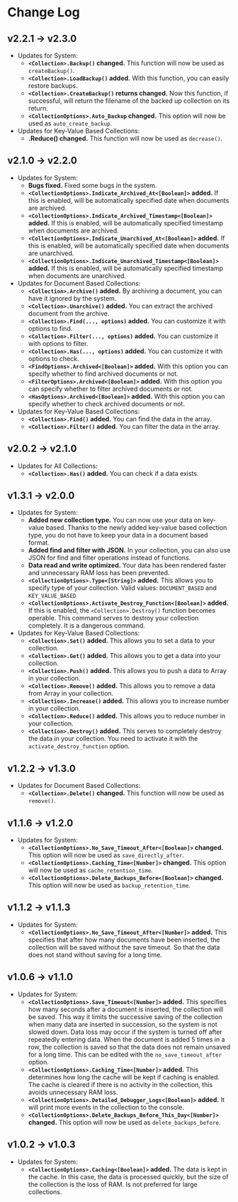 # Change Log

## v2.2.1 → v2.3.0

  * Updates for System:
    * **`<Collection>.Backup()` changed.** This function will now be used as `createBackup()`.
    * **`<Collection>.LoadBackup()` added.** With this function, you can easily restore backups.
    * **`<Collection>.CreateBackup()` returns changed.** Now this function, if successful, will return the filename of the backed up collection on its return.
    * **`<CollectionOptions>.Auto_Backup` changed.** This option will now be used as `auto_create_backup`.
  * Updates for Key-Value Based Collections:
    * **<Collection>.Reduce() changed.** This function will now be used as `decrease()`.

## v2.1.0 → v2.2.0

  * Updates for System:
    * **Bugs fixed.** Fixed some bugs in the system.
    * **`<CollectionOptions>.Indicate_Archived_At<[Boolean]>` added.** If this is enabled, will be automatically specified date when documents are archived.
    * **`<CollectionOptions>.Indicate_Archived_Timestamp<[Boolean]>` added.** If this is enabled, will be automatically specified timestamp when documents are archived.
    * **`<CollectionOptions>.Indicate_Unarchived_At<[Boolean]>` added.** If this is enabled, will be automatically specified date when documents are unarchived.
    * **`<CollectionOptions>.Indicate_Unarchived_Timestamp<[Boolean]>` added.** If this is enabled, will be automatically specified timestamp when documents are unarchived.
  * Updates for Document Based Collections:
    * **`<Collection>.Archive()` added.** By archiving a document, you can have it ignored by the system.
    * **`<Collection>.Unarchive()` added.** You can extract the archived document from the archive.
    * **`<Collection>.Find(..., options)` added.** You can customize it with options to find.
    * **`<Collection>.Filter(..., options)` added.** You can customize it with options to filter.
    * **`<Collection>.Has(..., options)` added.** You can customize it with options to check.
    * **`<FindOptions>.Archived<[Boolean]>` added.** With this option you can specify whether to find archived documents or not.
    * **`<FilterOptions>.Archived<[Boolean]>` added.** With this option you can specify whether to filter archived documents or not.
    * **`<HasOptions>.Archived<[Boolean]>` added.** With this option you can specify whether to check archived documents or not.
  * Updates for Key-Value Based Collections:
    * **`<Collection>.Find()` added.** You can find the data in the array.
    * **`<Collection>.Filter()` added.** You can filter the data in the array.

## v2.0.2 → v2.1.0

  * Updates for All Collections:
    * **`<Collection>.Has()` added.** You can check if a data exists.
## v1.3.1 → v2.0.0
  * Updates for System:
    * **Added new collection type.** You can now use your data on key-value based. Thanks to the newly added key-value based collection type, you do not have to keep your data in a document based format.
    * **Added find and filter with JSON.** In your collection, you can also use JSON for find and filter operations instead of functions.
    * **Data read and write optimized.** Your data has been rendered faster and unnecessary RAM loss has been prevented.
    * **`<CollectionOptions>.Type<[String]>` added.** This allows you to specify type of your collection. Valid values: `DOCUMENT_BASED` and `KEY_VALUE_BASED`
    * **`<CollectionOptions>.Activate_Destroy_Function<[Boolean]>` added.** If this is enabled, the `<Collection>.Destroy()` function becomes operable. This command serves to destroy your collection completely. It is a dangerous command.
  * Updates for Key-Value Based Collections:
    * **`<Collection>.Set()` added.** This allows you to set a data to your collection.
    * **`<Collection>.Get()` added.** This allows you to get a data into your collection.
    * **`<Collection>.Push()` added.** This allows you to push a data to Array in your collection.
    * **`<Collection>.Remove()` added.** This allows you to remove a data from Array in your collection.
    * **`<Collection>.Increase()` added.** This allows you to increase number in your collection.
    * **`<Collection>.Reduce()` added.** This allows you to reduce number in your collection.
    * **`<Collection>.Destroy()` added.** This serves to completely destroy the data in your collection. You need to activate it with the `activate_destroy_function` option.

## v1.2.2 → v1.3.0

  * Updates for Document Based Collections:
    * **`<Collection>.Delete()` changed.** This function will now be used as `remove()`.

## v1.1.6 → v1.2.0

  * Updates for System:
    * **`<CollectionOptions>.No_Save_Timeout_After<[Boolean]>` changed.** This option will now be used as `save_directly_after`.
    * **`<CollectionOptions>.Caching_Time<[Number]>` changed.** This option will now be used as `cache_retention_time`.
    * **`<CollectionOptions>.Delete_Backups_Before<[Boolean]>` changed.** This option will now be used as `backup_retention_time`.
## v1.1.2 → v1.1.3
  * Updates for System:
    * **`<CollectionOptions>.No_Save_Timeout_After<[Number]>` added.** This specifies that after how many documents have been inserted, the collection will be saved without the save timeout. So that the data does not stand without saving for a long time.

## v1.0.6 → v1.1.0

  * Updates for System:
    * **`<CollectionOptions>.Save_Timeout<[Number]>` added.** This specifies how many seconds after a document is inserted, the collection will be saved. This way it limits the successive saving of the collection when many data are inserted in succession, so the system is not slowed down. Data loss may occur if the system is turned off after repeatedly entering data. When the document is added 5 times in a row, the collection is saved so that the data does not remain unsaved for a long time. This can be edited with the `no_save_timeout_after` option.
    * **`<CollectionOptions>.Caching_Time<[Number]>` added.** This determines how long the cache will be kept if caching is enabled. The cache is cleared if there is no activity in the collection, this avoids unnecessary RAM loss.
    * **`<CollectionOptions>.Detailed_Debugger_Logs<[Boolean]>` added.** It will print more events in the collection to the console.
    * **`<CollectionOptions>.Delete_Backups_Before_This_Day<[Number]>` changed.** This option will now be used as `delete_backups_before`.

## v1.0.2 → v1.0.3

  * Updates for System:
    * **`<CollectionOptions>.Caching<[Boolean]>` added.** The data is kept in the cache. In this case, the data is processed quickly, but the size of the collection is the loss of RAM. Is not preferred for large collections.